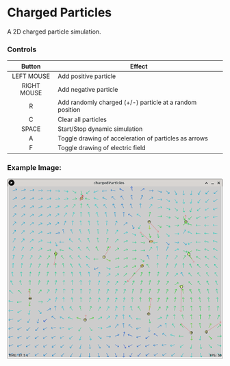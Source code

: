 # Charged Particles

A 2D charged particle simulation.

### Controls

| Button      | Effect                                                   |
|:-----------:|----------------------------------------------------------|
| LEFT MOUSE  | Add positive particle                                    |
| RIGHT MOUSE | Add negative particle                                    |
| R           | Add randomly charged (+/-) particle at a random position |
| C           | Clear all particles                                      |
| SPACE       | Start/Stop dynamic simulation                            |
| A           | Toggle drawing of acceleration of particles as arrows    |
| F           | Toggle drawing of electric field                         |

### Example Image:

![Example Image](/Screenshot.png)
